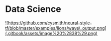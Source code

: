 # Data Science

![https://github.com/cysmith/neural-style-tf/blob/master/examples/lions/wave\_output.png](.gitbook/assets/image%20%2838%29.png)

